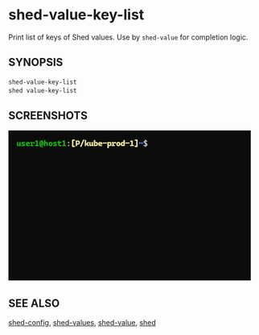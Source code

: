 # shed-value-key-list

Print list of keys of Shed values. Use by `shed-value` for completion logic.

## SYNOPSIS

```bash
shed-value-key-list
shed value-key-list
```

## SCREENSHOTS

![shed-value-key-list](shed-value-key-list.gif "shed-value-key-list")

## SEE ALSO

[shed-config](shed-config.md), [shed-values](shed-values.md), [shed-value](shed-value.md), [shed](shed.md)
